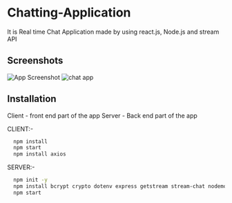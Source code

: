 
# Chatting-Application

It is Real time Chat Application made by using react.js, Node.js and stream API


## Screenshots

![App Screenshot](https://i.ibb.co/hsvcw4V/image.png)
![chat app](https://user-images.githubusercontent.com/79133901/132954202-4abc2e6f-8a59-4bb7-9c50-c53691e60b88.jpg)


  
## Installation

Client - front end part of the app
Server - Back end part of the app

CLIENT:-
```bash
  npm install
  npm start
  npm install axios
```

SERVER:-
```bash
  npm init -y 
  npm install bcrypt crypto dotenv express getstream stream-chat nodemon twilio 
  npm start

```
